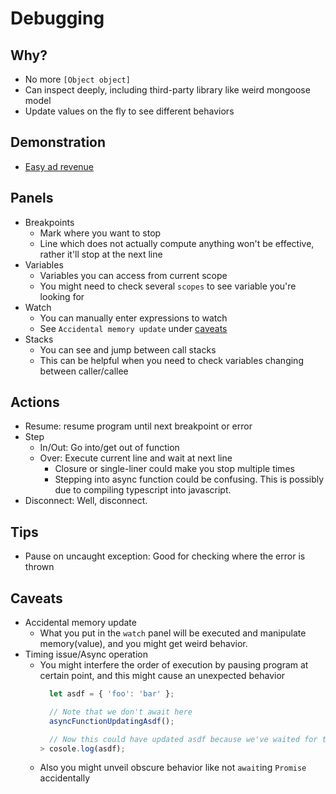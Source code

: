 # Debugging
## Why?
- No more `[Object object]`
- Can inspect deeply, including third-party library like weird mongoose model
- Update values on the fly to see different behaviors

## Demonstration
- [Easy ad revenue](https://www.onlineconversion.com/length_common.htm)

## Panels
- Breakpoints
  - Mark where you want to stop
  - Line which does not actually compute anything won't be effective, rather it'll stop at the next line
- Variables
  - Variables you can access from current scope
  - You might need to check several `scopes` to see variable you're looking for
- Watch
  - You can manually enter expressions to watch
  - See `Accidental memory update` under [caveats](#caveats)
- Stacks
  - You can see and jump between call stacks
  - This can be helpful when you need to check variables changing between caller/callee

## Actions
- Resume: resume program until next breakpoint or error
- Step
  - In/Out: Go into/get out of function
  - Over: Execute current line and wait at next line
    - Closure or single-liner could make you stop multiple times
    - Stepping into async function could be confusing. This is possibly due to compiling typescript into javascript.
- Disconnect: Well, disconnect.

## Tips
- Pause on uncaught exception: Good for checking where the error is thrown

## Caveats
- Accidental memory update
  - What you put in the `watch` panel will be executed and manipulate memory(value), and you might get weird behavior.
- Timing issue/Async operation
  - You might interfere the order of execution by pausing program at certain point, and this might cause an unexpected behavior
    ```ts
      let asdf = { 'foo': 'bar' };

      // Note that we don't await here
      asyncFunctionUpdatingAsdf();

      // Now this could have updated asdf because we've waited for the other thread to complete the function above
    > cosole.log(asdf);
    ```
  - Also you might unveil obscure behavior like not `await`ing `Promise` accidentally
